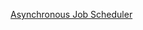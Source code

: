 [Asynchronous Job Scheduler](https://github.com/RekGRpth/RekGRpth/blob/main/Asynchronous%20Job%20Scheduler.md)
